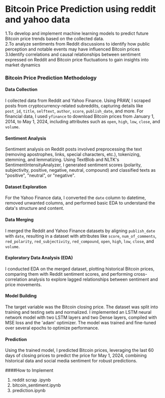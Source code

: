 # Bitcoin Price Prediction using reddit and yahoo data<br>
1.To develop and implement machine learning models to predict future Bitcoin price trends based on the collected data.<br>
2.To analyze sentiments from Reddit discussions to identify how public perception and notable events may have influenced Bitcoin prices<br>
3.Identify correlations and causal relationships between sentiment expressed on Reddit and Bitcoin price fluctuations to gain insights into market dynamics<br>

### Bitcoin Price Prediction Methodology

#### Data Collection
I collected data from Reddit and Yahoo Finance. Using PRAW, I scraped posts from cryptocurrency-related subreddits, capturing details like `post_id`, `title`, `selftext`, `author`, `score`, `publish_date`, and more. For financial data, I used `yfinance` to download Bitcoin prices from January 1, 2014, to May 1, 2024, including attributes such as `open`, `high`, `low`, `close`, and `volume`.

#### Sentiment Analysis
Sentiment analysis on Reddit posts involved preprocessing the text (removing apostrophes, links, special characters, etc.), tokenizing, stemming, and lemmatizing. Using TextBlob and NLTK's SentimentIntensityAnalyzer, I generated sentiment scores (polarity, subjectivity, positive, negative, neutral, compound) and classified texts as "positive", "neutral", or "negative".

#### Dataset Exploration
For the Yahoo Finance data, I converted the `date` column to datetime, removed unwanted columns, and performed basic EDA to understand the data's structure and content.

#### Data Merging
I merged the Reddit and Yahoo Finance datasets by aligning `publish_date` with `date`, resulting in a dataset with attributes like `score`, `num_of_comments`, `red_polarity`, `red_subjectivity`, `red_compound`, `open`, `high`, `low`, `close`, and `volume`.

#### Exploratory Data Analysis (EDA)
I conducted EDA on the merged dataset, plotting historical Bitcoin prices, comparing them with Reddit sentiment scores, and performing cross-correlation analysis to explore lagged relationships between sentiment and price movements.

#### Model Building
The target variable was the Bitcoin closing price. The dataset was split into training and testing sets and normalized. I implemented an LSTM neural network model with two LSTM layers and two Dense layers, compiled with MSE loss and the 'adam' optimizer. The model was trained and fine-tuned over several epochs to optimize performance.

#### Prediction
Using the trained model, I predicted Bitcoin prices, leveraging the last 60 days of closing prices to predict the price for May 1, 2024, combining historical data and social media sentiment for robust predictions.

####How to Implement <br>
1. reddit scrap .ipynb <br>
2. bitcoin_sentiment.ipynb<br>
3. prediction.ipynb<br>

